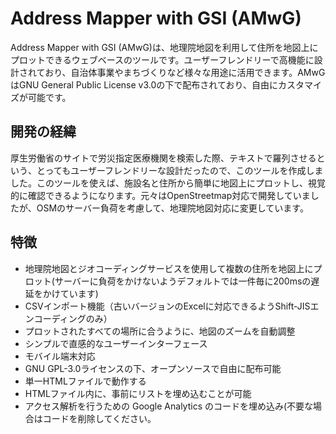 # Address Mapper with GSI (AMwG)

Address Mapper with GSI (AMwG)は、地理院地図を利用して住所を地図上にプロットできるウェブベースのツールです。ユーザーフレンドリーで高機能に設計されており、自治体事業やまちづくりなど様々な用途に活用できます。AMwGはGNU General Public License v3.0の下で配布されており、自由にカスタマイズが可能です。

## 開発の経緯

厚生労働省のサイトで労災指定医療機関を検索した際、テキストで羅列させるという、とってもユーザーフレンドリーな設計だったので、このツールを作成しました。このツールを使えば、施設名と住所から簡単に地図上にプロットし、視覚的に確認できるようになります。元々はOpenStreetmap対応で開発していましたが、OSMのサーバー負荷を考慮して、地理院地図対応に変更しています。

## 特徴

- 地理院地図とジオコーディングサービスを使用して複数の住所を地図上にプロット(サーバーに負荷をかけないようデフォルトでは一件毎に200msの遅延をかけています)
- CSVインポート機能（古いバージョンのExcelに対応できるようShift-JISエンコーディングのみ）
- プロットされたすべての場所に合うように、地図のズームを自動調整
- シンプルで直感的なユーザーインターフェース
- モバイル端末対応
- GNU GPL-3.0ライセンスの下、オープンソースで自由に配布可能
- 単一HTMLファイルで動作する
- HTMLファイル内に、事前にリストを埋め込むことが可能
- アクセス解析を行うための Google Analytics のコードを埋め込み(不要な場合はコードを削除してください。<title>タグの直下に記述されています。)

## とりあえず使ってみる

以下のリンクを開いてください:

[Address Mapper with GSI](https://ysys-7.github.io/Address-Mapper-with-GSI/AMwG.html)

## リスト埋め込み版のデモ

以下のリンクを開いてください:

[Address Mapper with GSI embedded_demo](https://ysys-7.github.io/Address-Mapper-with-GSI/AMwG_embedded_demo.html)

## インストール方法

AMwG をローカルで使用するには、以下の手順に従ってください:

1. リポジトリをクローンする:
   
   ```sh
   git clone https://github.com/ysys-7/Address-Mapper-with-GSI.git
   ```

2. プロジェクト・ディレクトリに移動する:
   
   ```sh
   cd Address-Mapper-with-GSI
   ```

3. ウェブブラウザで`AMwG.html`を開く。

## 使用方法

1.施設名と住所のリストを半角カンマまたはタブで区切ってテキストエリアに入力します。

例:

```plaintext
東京都庁,東京都新宿区西新宿２丁目８−１
大阪城,大阪府大阪市中央区大阪城１−１
```

2. 「地図にプロット」ボタンをクリックすると、地図上に住所がプロットされます。

3. 「リセット」ボタンでページを再読み込みし、地図を消去する。

4. CSVファイル（Shift-JISエンコーディング）をインポートして住所をプロットすることもできます。

## FAQ

**Q: 住所を入力しても地図にプロットされません。**

A: 住所が正確に入力されていることを確認してください。また、施設名や住所に誤りがないかチェックしてください。施設名と住所の区切りが誤って全角カンマになっていないかチェックしてください。

**Q: CSVインポートがうまくいきません。**

A: CSVファイルのエンコーディングがShift-JISであることを確認してください。他のエンコーディング形式では動作しない可能性があります。

**Q: 地図上の位置が少しずれています。**

A: これはジオコーディングの誤差によるものである可能性があります。完全な精度を保証することは難しい場合がありますが、使用目的によっては許容範囲内であることをご確認ください。

## サポートとフィードバック

このプロジェクトはオープンソースであり、限られた時間の中で開発されています。バグ報告や機能リクエストについては、以下の方法でコミュニティと交流してください：

**Discussions**: 使用方法についての質問や他のユーザーとの議論を希望する場合は、[GitHub Discussions](https://github.com/ysys-7/Address-Mapper-with-GSI/discussions)をご利用ください。

## プルリクエスト

- プルリクエストは受け付けていません。これは、開発プロセスを管理しやすくし、私の個人的なスケジュールに合わせてアップデートが行われるようにするためです。
- 提案やフィードバックがある場合は、「Discussions」タブで意見を交換してください。私はこれを定期的に確認し、将来のアップデートのために検討します。

## 地理院地図の利用規約

本プロジェクト AMwG は、地理院地図および国土地理院のジオコーディングサービスを使用しています。利用規約については、以下のリンクを参照してください。

- [国土地理院測量計算API利用規約](https://vldb.gsi.go.jp/sokuchi/surveycalc/agreement.html)
- 出典：[国土地理院](https://maps.gsi.go.jp)

## ライセンス

AMwGはGNU General Public License v3.0で配布されています。詳しくはLICENSEファイルをご覧ください。

## 原作者

Yossy (ysys-7)によって作成されました。詳細は[GitHub Repository](https://github.com/ysys-7/Address-Mapper-with-GSI)をご覧ください。
